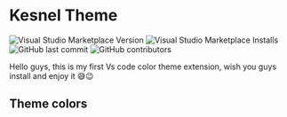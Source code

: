 # Kesnel Theme
![Visual Studio Marketplace Version](https://img.shields.io/visual-studio-marketplace/v/kesnelSamuel.vsc-theme)
![Visual Studio Marketplace Installs](https://img.shields.io/visual-studio-marketplace/i/kesnelSamuel.vsc-theme)
![GitHub last commit](https://img.shields.io/github/last-commit/kesnel/kesnel-theme)
![GitHub contributors](https://img.shields.io/github/contributors/kesnel/kesnel-theme)

Hello guys, this is my first Vs code color theme extension, wish you guys install and enjoy it 😅😉

## Theme colors
